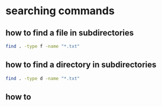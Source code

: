# searching commands

## how to find a file in subdirectories

```bash
find . -type f -name "*.txt"
```

## how to find a directory in subdirectories

```bash
find . -type d -name "*.txt"
```

## how to 

